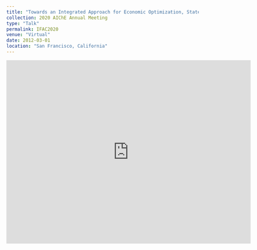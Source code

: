 ```yaml
---
title: "Towards an Integrated Approach for Economic Optimization, State Estimation, and Control of a Post-Combustion Carbon Capture Absorber Section"
collection: 2020 AIChE Annual Meeting
type: "Talk"
permalink: IFAC2020
venue: "Virtual"
date: 2012-03-01
location: "San Francisco, California"
---
```


<iframe
    width="640"
    height="480"
    src="https://youtu.be/a5VRMCafo7o"
    frameborder="0"
    allow="autoplay; encrypted-media"
    allowfullscreen
>
</iframe>

